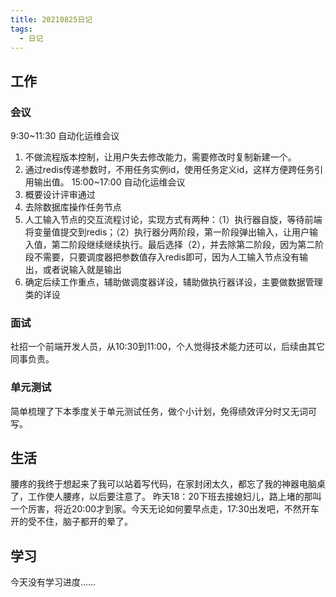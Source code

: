 ```yaml
---
title: 20210825日记
tags:
  - 日记
---
```

## 工作
### 会议
9:30~11:30 自动化运维会议
1. 不做流程版本控制，让用户失去修改能力，需要修改时复制新建一个。
2. 通过redis传递参数时，不用任务实例id，使用任务定义id，这样方便跨任务引用输出值。
15:00~17:00 自动化运维会议
1. 概要设计评审通过
2. 去除数据库操作任务节点
3. 人工输入节点的交互流程讨论，实现方式有两种：（1）执行器自旋，等待前端将变量值提交到redis；（2）执行器分两阶段，第一阶段弹出输入，让用户输入值，第二阶段继续继续执行。最后选择（2），并去除第二阶段，因为第二阶段不需要，只要调度器把参数值存入redis即可，因为人工输入节点没有输出，或者说输入就是输出
4. 确定后续工作重点，辅助做调度器详设，辅助做执行器详设，主要做数据管理类的详设
### 面试
社招一个前端开发人员，从10:30到11:00，个人觉得技术能力还可以，后续由其它同事负责。
### 单元测试
简单梳理了下本季度关于单元测试任务，做个小计划，免得绩效评分时又无词可写。
## 生活
腰疼的我终于想起来了我可以站着写代码，在家封闭太久，都忘了我的神器电脑桌了，工作使人腰疼，以后要注意了。
昨天18：20下班去接媳妇儿，路上堵的那叫一个厉害，将近20:00才到家。今天无论如何要早点走，17:30出发吧，不然开车开的受不住，脑子都开的晕了。
## 学习
今天没有学习进度……
